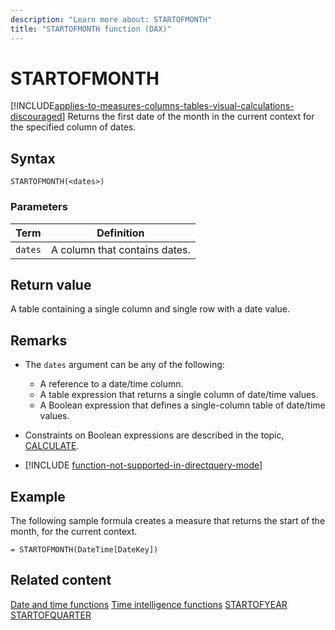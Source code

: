 ```yaml
---
description: "Learn more about: STARTOFMONTH"
title: "STARTOFMONTH function (DAX)"
---
```

# STARTOFMONTH

[!INCLUDE[applies-to-measures-columns-tables-visual-calculations-discouraged](includes/applies-to-measures-columns-tables-visual-calculations-discouraged.md)]
Returns the first date of the month in the current context for the specified column of dates.

## Syntax

```dax
STARTOFMONTH(<dates>)
```

### Parameters

|Term|Definition|
|--------|--------------|
|`dates`|A column that contains dates.|

## Return value

A table containing a single column and single row with a date value.

## Remarks

- The `dates` argument can be any of the following:
  - A reference to a date/time column.
  - A table expression that returns a single column of date/time values.
  - A Boolean expression that defines a single-column table of date/time values.

- Constraints on Boolean expressions are described in the topic, [CALCULATE](calculate-function-dax.md).

- [!INCLUDE [function-not-supported-in-directquery-mode](includes/function-not-supported-in-directquery-mode.md)]

## Example

The following sample formula creates a measure that returns the start of the month, for the current context.

```dax
= STARTOFMONTH(DateTime[DateKey])
```

## Related content

[Date and time functions](date-and-time-functions-dax.md)
[Time intelligence functions](time-intelligence-functions-dax.md)
[STARTOFYEAR](startofyear-function-dax.md)
[STARTOFQUARTER](startofquarter-function-dax.md)
